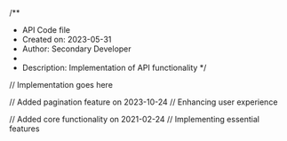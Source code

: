 /**
 * API Code file
 * Created on: 2023-05-31
 * Author: Secondary Developer
 *
 * Description: Implementation of API functionality
 */
 
// Implementation goes here


// Added pagination feature on 2023-10-24
// Enhancing user experience

// Added core functionality on 2021-02-24
// Implementing essential features
